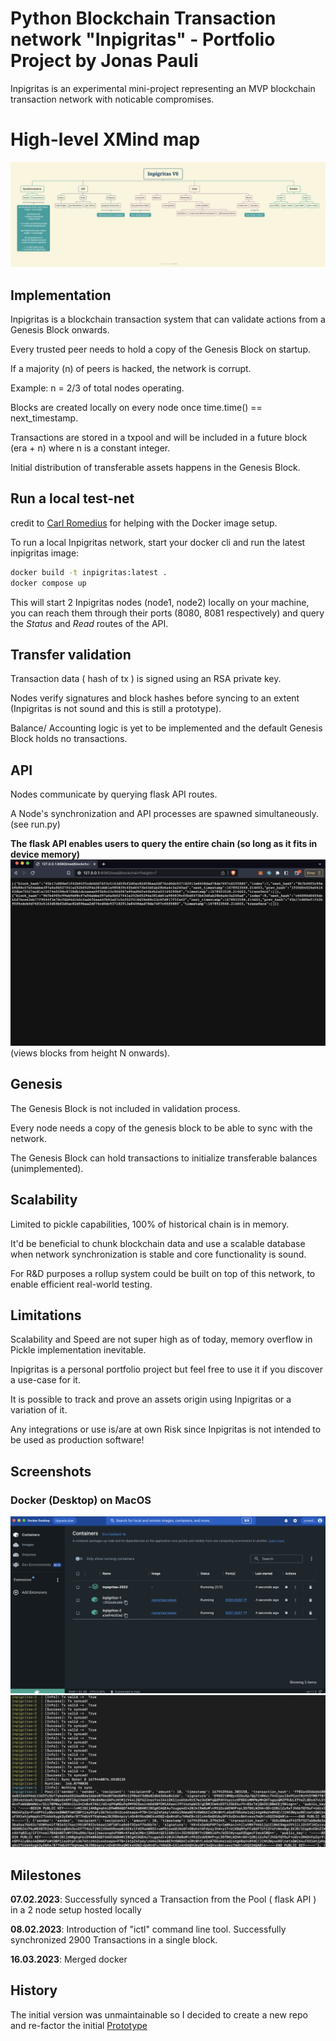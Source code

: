# Python Blockchain Transaction network "Inpigritas" - Portfolio Project by Jonas Pauli

Inpigritas is an experimental mini-project representing an MVP blockchain transaction network with noticable compromises.

# High-level XMind map 
![Inpigritas intro](https://github.com/jonas089/Inpigritas-2022/blob/master/high-level-mindmap.png)

## Implementation
Inpigritas is a blockchain transaction system that can validate actions from a Genesis Block onwards.

Every trusted peer needs to hold a copy of the Genesis Block on startup.

If a majority (n) of peers is hacked, the network is corrupt.

Example: n = 2/3 of total nodes operating.

Blocks are created locally on every node once time.time() == next_timestamp.

Transactions are stored in a txpool and will be included in a future block (era + n) where n is a constant integer.

Initial distribution of transferable assets happens in the Genesis Block.

## Run a local test-net
credit to [Carl Romedius](https://github.com/Rom3dius/) for helping with the Docker image setup.

To run a local Inpigritas network, start your docker cli and run the latest inpigritas image:
```bash
docker build -t inpigritas:latest .
docker compose up
```
This will start 2 Inpigritas nodes (node1, node2) locally on your machine, you can reach them through their ports (8080, 8081 respectively) and query the *Status* and *Read* routes of the API.

## Transfer validation
Transaction data ( hash of tx ) is signed using an RSA private key.

Nodes verify signatures and block hashes before syncing to an extent (Inpigritas is not sound and this is still a prototype).

Balance/ Accounting logic is yet to be implemented and the default Genesis Block holds no transactions.

## API
Nodes communicate by querying flask API routes.
 
A Node's synchronization and API processes are spawned simultaneously. (see run.py)

**The flask API enables users to query the entire chain (so long as it fits in device memory)**
![Inpigritas API](https://github.com/jonas089/Inpigritas-2022/blob/master/screenshots/flask.png)
(views blocks from height N onwards).

## Genesis
The Genesis Block is not included in validation process.

Every node needs a copy of the genesis block to be able to sync with the network.

The Genesis Block can hold transactions to initialize transferable balances (unimplemented).

## Scalability
Limited to pickle capabilities, 100% of historical chain is in memory.

It'd be beneficial to chunk blockchain data and use a scalable database when network synchronization is stable and core functionality is sound.

For R&D purposes a rollup system could be built on top of this network, to enable efficient real-world testing.

## Limitations
Scalability and Speed are not super high as of today, memory overflow in Pickle implementation inevitable. 

Inpigritas is a personal portfolio project but feel free to use it if you discover a use-case for it.

It is possible to track and prove an assets origin using Inpigritas or a variation of it.

Any integrations or use is/are at own Risk since Inpigritas is not intended to be used as production software!

## Screenshots
### Docker (Desktop) on MacOS
![docker preview](https://github.com/jonas089/Inpigritas-2022/blob/master/screenshots/docker-1.png)
![transactions](https://github.com/jonas089/Inpigritas-2022/blob/master/screenshots/tx-sync.png)

## Milestones
**07.02.2023**: Successfully synced a Transaction from the Pool ( flask API ) in a 2 node setup hosted locally 

**08.02.2023**: Introduction of "ictl" command line tool. Successfully synchronized 2900 Transactions in a single block.

**16.03.2023**: Merged docker

## History
The initial version was unmaintainable so I decided to create a new repo and re-factor the initial
[Prototype](https://github.com/jonas089/Inpigritas-2020-deprecated)
